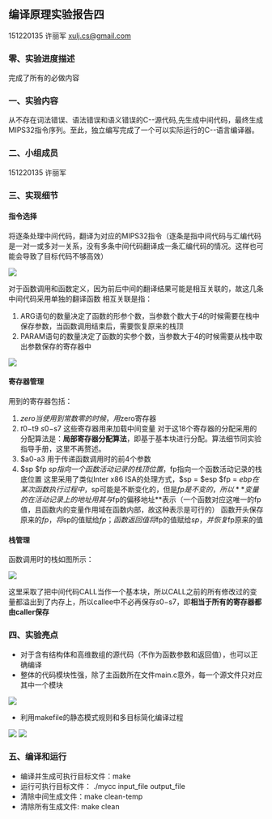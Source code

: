 ## 编译原理实验报告四
151220135 许丽军 xulj.cs@gmail.com

### 零、实验进度描述
完成了所有的必做内容

### 一、实验内容
从不存在词法错误、语法错误和语义错误的C--源代码,先生成中间代码，最终生成MIPS32指令序列。至此，独立编写完成了一个可以实际运行的C--语言编译器。

### 二、小组成员
151220135 许丽军

### 三、实现细节

#### 指令选择
将逐条处理中间代码，翻译为对应的MIPS32指令（逐条是指中间代码与汇编代码是一对一或多对一关系，没有多条中间代码翻译成一条汇编代码的情况。这样也可能会导致了目标代码不够高效）

![](https://i.imgur.com/9TwdAK6.png)

对于函数调用和函数定义，因为前后中间的翻译结果可能是相互关联的，故这几条中间代码采用单独的翻译函数
相互关联是指：
1. ARG语句的数量决定了函数的形参个数，当参数个数大于4的时候需要在栈中保存参数，当函数调用结束后，需要恢复原来的栈顶
2. PARAM语句的数量决定了函数的实参个数，当参数大于4的时候需要从栈中取出参数保存的寄存器中

![](https://i.imgur.com/ep0kFPz.png)

#### 寄存器管理
用到的寄存器包括：
1. $zero
当使用到常数零的时候，用$zero寄存器
2. $t0-$t9 $s0-$s7
这些寄存器用来加载中间变量 
对于这18个寄存器的分配采用的分配算法是：**局部寄存器分配算法**，即基于基本块进行分配。算法细节同实验指导手册，这里不再赘述。
3. $a0-a3
用于传递函数调用时的前4个参数
4. $sp $fp
$sp指向一个函数活动记录的栈顶位置，$fp指向一个函数活动记录的栈底位置
这里采用了类似Inter x86 ISA的处理方式，$sp = $esp $fp = $ebp
在某次函数执行过程中，$sp可能是不断变化的，但是$fp是不变的，所以**变量的在活动记录上的地址用其与$fp的偏移地址**表示（一个函数对应这唯一的fp值，且函数内的变量作用域在函数内部，故这种表示是可行的）
函数开头保存原来的$fp，将$sp的值赋给$fp；函数返回值将$fp的值赋给$sp，并恢复$fp原来的值

#### 栈管理
函数调用时的栈如图所示：

![](https://i.imgur.com/ze7DyNb.png)

这里采取了把中间代码CALL当作一个基本块，所以CALL之前的所有修改过的变量都溢出到了内存上，所以callee中不必再保存$s0-$s7，即**相当于所有的寄存器都由caller保存**

### 四、实验亮点
- 对于含有结构体和高维数组的源代码（不作为函数参数和返回值），也可以正确编译
- 整体的代码模块性强，除了主函数所在文件main.c意外，每一个源文件只对应其中一个模块

![](https://i.imgur.com/H5HAQFJ.png)

- 利用makefile的静态模式规则和多目标简化编译过程

![](https://i.imgur.com/wp4VSB7.png)
![](https://i.imgur.com/wGyfr6X.png)

### 五、编译和运行
- 编译并生成可执行目标文件：make
- 运行可执行目标文件： ./mycc input_file output_file 
- 清除中间生成文件：make clean-temp
- 清除所有生成文件: make clean
